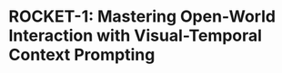 <!--
 * @Date: 2024-12-12 14:16:44
 * @LastEditors: caishaofei caishaofei@stu.pku.edu.cn
 * @LastEditTime: 2024-12-12 14:19:54
 * @FilePath: /MineStudio/docs/source/models/baseline-rocket1.md
-->

# ROCKET-1: Mastering Open-World Interaction with Visual-Temporal Context Prompting
